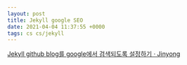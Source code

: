 ```yaml
---
layout: post
title: Jekyll google SEO
date: 2021-04-04 11:37:55 +0000
tags: cs cs/jekyll 
---
```


[Jekyll github blog를 google에서 검색되도록 설정하기 · Jinyong](http://jinyongjeong.github.io/2017/01/13/blog_make_searched/)